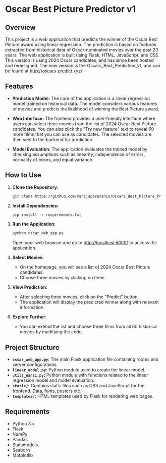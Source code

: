 # Oscar Best Picture Predictor v1

## Overview

This project is a web application that predicts the winner of the Oscar Best Picture award using linear regression. The prediction is based on features extracted from historical data of Oscar-nominated movies over the past 20 years. The web application is built using Flask, HTML, JavaScript, and CSS. This version is using 2024 Oscar candidates, and has since been hosted and redesigned. The new version is the Oscars_Best_Prediction_v1, and can be found at http://oscars-predict.xyz/

## Features

- **Prediction Model:** The core of the application is a linear regression model trained on historical data. The model considers various features of movies and predicts the likelihood of winning the Best Picture award.

- **Web Interface:** The frontend provides a user-friendly interface where users can select three movies from the list of 2024 Oscar Best Picture candidates. You can also click the "Try new feature" text to reveal 60 more films that you can use as candidates. The selected movies are then sent to the backend for prediction.

- **Model Evaluation:** The application evaluates the trained model by checking assumptions such as linearity, independence of errors, normality of errors, and equal variance.

## How to Use

1. **Clone the Repository:**
   ```bash
   git clone https://github.com/marijaparezanin/Oscars_Best_Picture_Prediction_v1.git
   ```

2. **Install Dependencies:**
   ```bash
   pip install -r requirements.txt
   ```

3. **Run the Application:**
   ```bash
   python oscar_web_app.py
   ```
   Open your web browser and go to [http://localhost:5000/](http://localhost:5000/) to access the application.

4. **Select Movies:**
   - On the homepage, you will see a list of 2024 Oscar Best Picture candidates.
   - Choose three movies by clicking on them.

5. **View Prediction:**
   - After selecting three movies, click on the "Predict" button.
   - The application will display the predicted winner along with relevant information.

6. **Explore Further:**
   - You can extend the list and choose three films from all 60 historical movies by modifying the code.

## Project Structure

- **`oscar_web_app.py`:** The main Flask application file containing routes and server configurations.
- **`linear_model.py`:** Python module used to create the linear model.
- **`utils_nans1.py`:** Python module with functions related to the linear regression model and model evaluation.
- **`static/`:** Contains static files such as CSS and JavaScript for the frontend. Data, fonts, posters etc.
- **`templates/`:** HTML templates used by Flask for rendering web pages.

## Requirements

- Python 3.x
- Flask
- NumPy
- Pandas
- Statsmodels
- Seaborn
- Matplotlib

